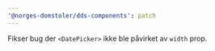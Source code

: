 ```yaml
---
'@norges-domstoler/dds-components': patch
---
```


Fikser bug der `<DatePicker>` ikke ble påvirket av `width` prop.
